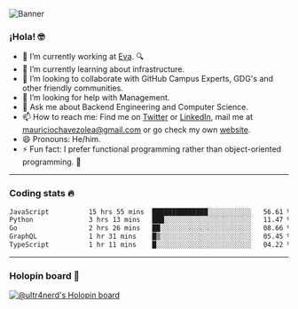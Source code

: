 ![Banner](banner.gif)

### ¡Hola! 🤓

- 🔭 I’m currently working at [Eva](https://evacenter.com/). 🔍
- 🌱 I’m currently learning about infrastructure.
- 👯 I’m looking to collaborate with GitHub Campus Experts, GDG's and other friendly communities.
- 🤔 I’m looking for help with Management.
- 💬 Ask me about Backend Engineering and Computer Science.
- 📫 How to reach me: Find me on [Twitter](https://twitter.com/ultr4nerd) or [LinkedIn](https://www.linkedin.com/in/ultr4nerd), mail me at [mauriciochavezolea@gmail.com](mailto:mauriciochavezolea@gmail.com) or go check my own [website](https://mauriciochavez.dev).
- 😄 Pronouns: He/him. 
- ⚡ Fun fact: I prefer functional programming rather than object-oriented programming. 🤭
---

### Coding stats 🔥

<!--START_SECTION:waka-->

```txt
JavaScript          15 hrs 55 mins  ██████████████░░░░░░░░░░░   56.61 %
Python              3 hrs 13 mins   ███░░░░░░░░░░░░░░░░░░░░░░   11.47 %
Go                  2 hrs 26 mins   ██░░░░░░░░░░░░░░░░░░░░░░░   08.66 %
GraphQL             1 hr 31 mins    █▒░░░░░░░░░░░░░░░░░░░░░░░   05.45 %
TypeScript          1 hr 11 mins    █░░░░░░░░░░░░░░░░░░░░░░░░   04.22 %
```

<!--END_SECTION:waka-->

---

### Holopin board 🦖

[![@ultr4nerd's Holopin board](https://holopin.me/ultr4nerd)](https://holopin.io/@ultr4nerd)
